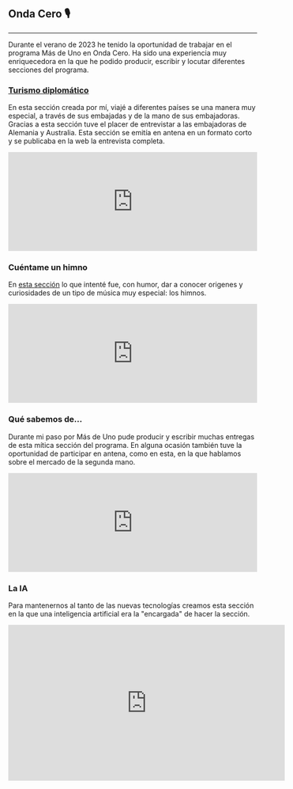 ## Onda Cero 🎙️
---
Durante el verano de 2023 he tenido la oportunidad de trabajar en el programa Más de Uno en Onda Cero. Ha sido una experiencia muy enriquecedora en la que he podido producir, escribir y locutar diferentes secciones del programa. 

### <a href="https://adrianlopezsoler.medium.com/así-ha-sido-el-viaje-del-cohete-mirua-1-de-pld-space-hasta-la-plataforma-de-lanzamiento-1a67004315d0">Turismo diplomático</a>
En esta sección creada por mí, viajé a diferentes países se una manera muy especial, a través de sus embajadas y de la mano de sus embajadoras. Gracias a esta sección tuve el placer de entrevistar a las embajadoras de Alemania y Australia. Esta sección se emitía en antena en un formato corto y se publicaba en la web la entrevista completa.
<iframe frameborder='0' allowfullscreen='' scrolling='no' height='200' style='width:100%;' src='https://www.ivoox.com/player_ej_115183746_6_1.html?c1=3B985C' loading='lazy'></iframe>
<br>

### Cuéntame un himno
En <a href="https://adrianlopezsoler.medium.com/así-ha-sido-el-viaje-del-cohete-mirua-1-de-pld-space-hasta-la-plataforma-de-lanzamiento-1a67004315d0">esta sección</a> lo que intenté fue, con humor, dar a conocer origenes y curiosidades de un tipo de música muy especial: los himnos.
<iframe frameborder='0' allowfullscreen='' scrolling='no' height='200' style='width:100%;' src='https://www.ivoox.com/player_ej_113715530_6_1.html?c1=3B985C' loading='lazy'></iframe>
<br>

### Qué sabemos de...
Durante mi paso por Más de Uno pude producir y escribir muchas entregas de esta mítica sección del programa. En alguna ocasión también tuve la oportunidad de participar en antena, como en esta, en la que hablamos sobre el mercado de la segunda mano.
<iframe frameborder='0' allowfullscreen='' scrolling='no' height='200' style='width:100%;' src='https://www.ivoox.com/player_ej_115225667_6_1.html?c1=3B985C' loading='lazy'></iframe>
<br>

### La IA
Para mantenernos al tanto de las nuevas tecnologías creamos esta sección en la que una inteligencia artificial era la "encargada" de hacer la sección.
<iframe loading="lazy" src="https://www.ondacero.es/embed/aprender-utilizar-inteligencia-artificial-como-herramienta-mas-arsenal-periodista/audio/2/2023/07/31/64c78cd3da34b0e4b4bbb19b" width="560" height="315" frameborder="0" scrolling="no" allowfullscreen></iframe>
